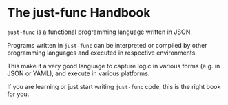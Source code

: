# The just-func Handbook

`just-func` is a functional programming language written in JSON.

Programs written in `just-func` can be interpreted or compiled by other programming languages and executed in respective environments.

This make it a very good language to capture logic in various forms (e.g. in JSON or YAML),
and execute in various platforms.

If you are learning or just start writing `just-func` code,
this is the right book for you.
